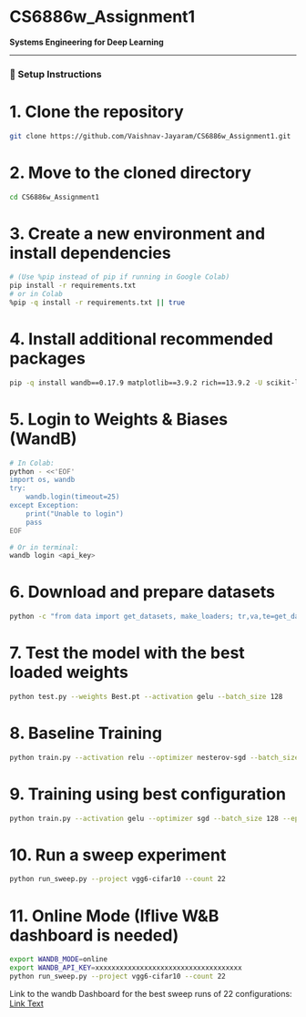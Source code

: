 # CS6886w_Assignment1
**Systems Engineering for Deep Learning**

---

### 🚀 Setup Instructions


# 1. Clone the repository
```bash
git clone https://github.com/Vaishnav-Jayaram/CS6886w_Assignment1.git
```
# 2. Move to the cloned directory
```bash
cd CS6886w_Assignment1
```
# 3. Create a new environment and install dependencies
```bash
# (Use %pip instead of pip if running in Google Colab)
pip install -r requirements.txt
# or in Colab
%pip -q install -r requirements.txt || true
```
# 4. Install additional recommended packages
```bash
pip -q install wandb==0.17.9 matplotlib==3.9.2 rich==13.9.2 -U scikit-learn pyyaml
```
# 5. Login to Weights & Biases (WandB)
```bash
# In Colab:
python - <<'EOF'
import os, wandb
try:
    wandb.login(timeout=25)
except Exception:
    print("Unable to login")
    pass
EOF

# Or in terminal:
wandb login <api_key>
```
# 6. Download and prepare datasets
```bash
python -c "from data import get_datasets, make_loaders; tr,va,te=get_datasets('./data',0.1,42); print(f'Train:{len(tr)} Val:{len(va)} Test:{len(te)}')"
```
# 7. Test the model with the best loaded weights
```bash
python test.py --weights Best.pt --activation gelu --batch_size 128
```
# 8. Baseline Training
```bash
python train.py --activation relu --optimizer nesterov-sgd --batch_size 512 --epochs 30 --lr 0.05 --momentum 0.9 --weight_decay 0.0005 --seed 42 --project vgg6-cifar10
```
# 9. Training using best configuration
```bash
python train.py --activation gelu --optimizer sgd --batch_size 128 --epochs 20 --lr 0.05 --momentum 0.9 --weight_decay 0.0 --seed 2 --project vgg6-cifar10
```
# 10. Run a sweep experiment
```bash
python run_sweep.py --project vgg6-cifar10 --count 22
```
# 11. Online Mode (Iflive W&B dashboard is needed)
```bash
export WANDB_MODE=online
export WANDB_API_KEY=xxxxxxxxxxxxxxxxxxxxxxxxxxxxxxxxxxxx
python run_sweep.py --project vgg6-cifar10 --count 22
```
Link to the wandb Dashboard for the best sweep runs of 22 configurations:
[Link Text](https://api.wandb.ai/links/ee24d032-iitm-india/bv8iqbhy)
